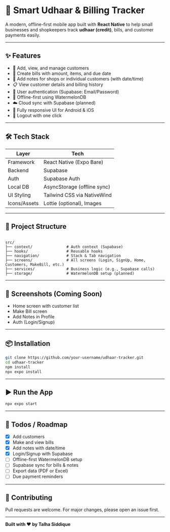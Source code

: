 
# 📲 Smart Udhaar & Billing Tracker

A modern, offline-first mobile app built with **React Native** to help small businesses and shopkeepers track **udhaar (credit)**, bills, and customer payments easily.

---

## ✨ Features

- 👥 Add, view, and manage customers
- 🧾 Create bills with amount, items, and due date
- 📝 Add notes for shops or individual customers (with date/time)
- 📋 View customer details and billing history
- 🔐 User authentication (Supabase: Email/Password)
- 💾 Offline-first using WatermelonDB
- ☁️ Cloud sync with Supabase (planned)
- 📱 Fully responsive UI for Android & iOS
- 🧼 Logout with one click

---

## 🛠️ Tech Stack

| Layer        | Tech                        |
|--------------|-----------------------------|
| Framework    | React Native (Expo Bare)    |
| Backend      | Supabase                    |
| Auth         | Supabase Auth               |
| Local DB     | AsyncStorage (offline sync) |
| UI Styling   | Tailwind CSS via NativeWind |
| Icons/Assets | Lottie (optional), Images   |

---

## 📂 Project Structure

```

src/
├── context/               # Auth context (Supabase)
├── hooks/                 # Reusable hooks
├── navigation/            # Stack & Tab navigation
├── screens/               # All screens (Login, SignUp, Home, Customers, MakeBill, etc.)
├── services/              # Business logic (e.g., Supabase calls)
├── storage/               # WatermelonDB setup (planned)

````

---

## 📸 Screenshots (Coming Soon)

- Home screen with customer list
- Make Bill screen
- Add Notes in Profile
- Auth (Login/Signup)

---

## 📦 Installation

```bash
git clone https://github.com/your-username/udhaar-tracker.git
cd udhaar-tracker
npm install
npx expo install
````

---

## ▶️ Run the App

```bash
npx expo start
```

---

## 📌 Todos / Roadmap

* [x] Add customers
* [x] Make and view bills
* [x] Add notes with date/time
* [x] Login/Signup with Supabase
* [ ] Offline-first WatermelonDB setup
* [ ] Supabase sync for bills & notes
* [ ] Export data (PDF or Excel)
* [ ] Due payment reminders

---

## 🙌 Contributing

Pull requests are welcome. For major changes, please open an issue first.


---

**Built with ❤️ by Talha Siddique**

```
